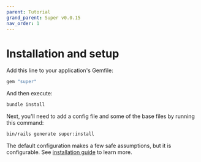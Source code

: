 ```yaml
---
parent: Tutorial
grand_parent: Super v0.0.15
nav_order: 1
---
```

# Installation and setup

Add this line to your application's Gemfile:

```ruby
gem "super"
```

And then execute:

```sh
bundle install
```

Next, you'll need to add a config file and some of the base files by running this command:

```sh
bin/rails generate super:install
```

The default configuration makes a few safe assumptions, but it is configurable.
See [installation guide](../guides/installation_options.md) to learn more.
